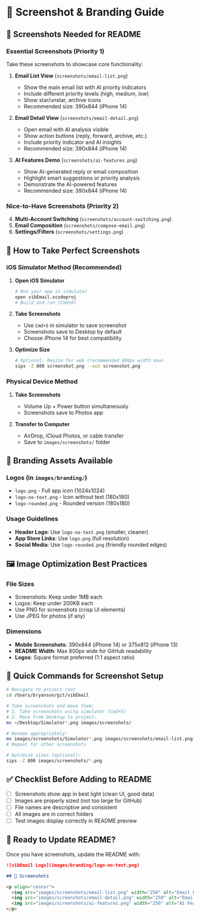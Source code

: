 # 📸 Screenshot & Branding Guide

## 🎯 **Screenshots Needed for README**

### **Essential Screenshots (Priority 1)**
Take these screenshots to showcase core functionality:

1. **Email List View** (`screenshots/email-list.png`)
   - Show the main email list with AI priority indicators
   - Include different priority levels (high, medium, low)
   - Show star/unstar, archive icons
   - Recommended size: 390x844 (iPhone 14)

2. **Email Detail View** (`screenshots/email-detail.png`)
   - Open email with AI analysis visible
   - Show action buttons (reply, forward, archive, etc.)
   - Include priority indicator and AI insights
   - Recommended size: 390x844 (iPhone 14)

3. **AI Features Demo** (`screenshots/ai-features.png`)
   - Show AI-generated reply or email composition
   - Highlight smart suggestions or priority analysis
   - Demonstrate the AI-powered features
   - Recommended size: 390x844 (iPhone 14)

### **Nice-to-Have Screenshots (Priority 2)**
4. **Multi-Account Switching** (`screenshots/account-switching.png`)
5. **Email Composition** (`screenshots/compose-email.png`)
6. **Settings/Filters** (`screenshots/settings.png`)

## 📱 **How to Take Perfect Screenshots**

### **iOS Simulator Method (Recommended)**
1. **Open iOS Simulator**
   ```bash
   # Run your app in simulator
   open vibEmail.xcodeproj
   # Build and run (Cmd+R)
   ```

2. **Take Screenshots**
   - Use `Cmd+S` in simulator to save screenshot
   - Screenshots save to Desktop by default
   - Choose iPhone 14 for best compatibility

3. **Optimize Size**
   ```bash
   # Optional: Resize for web (recommended 800px width max)
   sips -Z 800 screenshot.png --out screenshot.png
   ```

### **Physical Device Method**
1. **Take Screenshots**
   - Volume Up + Power button simultaneously
   - Screenshots save to Photos app

2. **Transfer to Computer**
   - AirDrop, iCloud Photos, or cable transfer
   - Save to `images/screenshots/` folder

## 🎨 **Branding Assets Available**

### **Logos** (in `images/branding/`)
- `logo.png` - Full app icon (1024x1024)
- `logo-no-text.png` - Icon without text (180x180)
- `logo-rounded.png` - Rounded version (180x180)

### **Usage Guidelines**
- **Header Logo**: Use `logo-no-text.png` (smaller, cleaner)
- **App Store Links**: Use `logo.png` (full resolution)
- **Social Media**: Use `logo-rounded.png` (friendly rounded edges)

## 🖼️ **Image Optimization Best Practices**

### **File Sizes**
- Screenshots: Keep under 1MB each
- Logos: Keep under 200KB each
- Use PNG for screenshots (crisp UI elements)
- Use JPEG for photos (if any)

### **Dimensions**
- **Mobile Screenshots**: 390x844 (iPhone 14) or 375x812 (iPhone 13)
- **README Width**: Max 800px wide for GitHub readability
- **Logos**: Square format preferred (1:1 aspect ratio)

## 🚀 **Quick Commands for Screenshot Setup**

```bash
# Navigate to project root
cd /Users/bryansun/git/vibEmail

# Take screenshots and move them:
# 1. Take screenshots using simulator (Cmd+S)
# 2. Move from Desktop to project:
mv ~/Desktop/Simulator*.png images/screenshots/

# Rename appropriately:
mv images/screenshots/Simulator*.png images/screenshots/email-list.png
# Repeat for other screenshots

# Optimize sizes (optional):
sips -Z 800 images/screenshots/*.png
```

## ✅ **Checklist Before Adding to README**

- [ ] Screenshots show app in best light (clean UI, good data)
- [ ] Images are properly sized (not too large for GitHub)
- [ ] File names are descriptive and consistent
- [ ] All images are in correct folders
- [ ] Test images display correctly in README preview

## 🔗 **Ready to Update README?**

Once you have screenshots, update the README with:

```markdown
![vibEmail Logo](images/branding/logo-no-text.png)

## 📱 Screenshots

<p align="center">
  <img src="images/screenshots/email-list.png" width="250" alt="Email List">
  <img src="images/screenshots/email-detail.png" width="250" alt="Email Detail">
  <img src="images/screenshots/ai-features.png" width="250" alt="AI Features">
</p>
```
